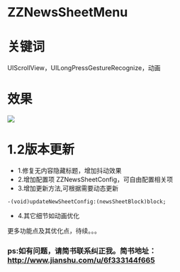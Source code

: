 # ZZNewsSheetMenu

# 关键词
UIScrollView，UILongPressGestureRecognize，动画

# 效果
![](Untitled2.gif)


# 1.2版本更新
- 1.修复无内容隐藏标题，增加抖动效果
- 2.增加配置项 ZZNewsSheetConfig，可自由配置相关项
- 3.增加更新方法,可根据需要动态更新

```objc
-(void)updateNewSheetConfig:(newsSheetBlock)block;
```

- 4.其它细节如动画优化


更多功能点及其优化点，待续。。。

### ps:如有问题，请简书联系纠正我。简书地址：http://www.jianshu.com/u/6f333144f665



